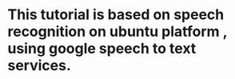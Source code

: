# This tutorial is based on speech recognition on ubuntu platform , using google speech to text services.
